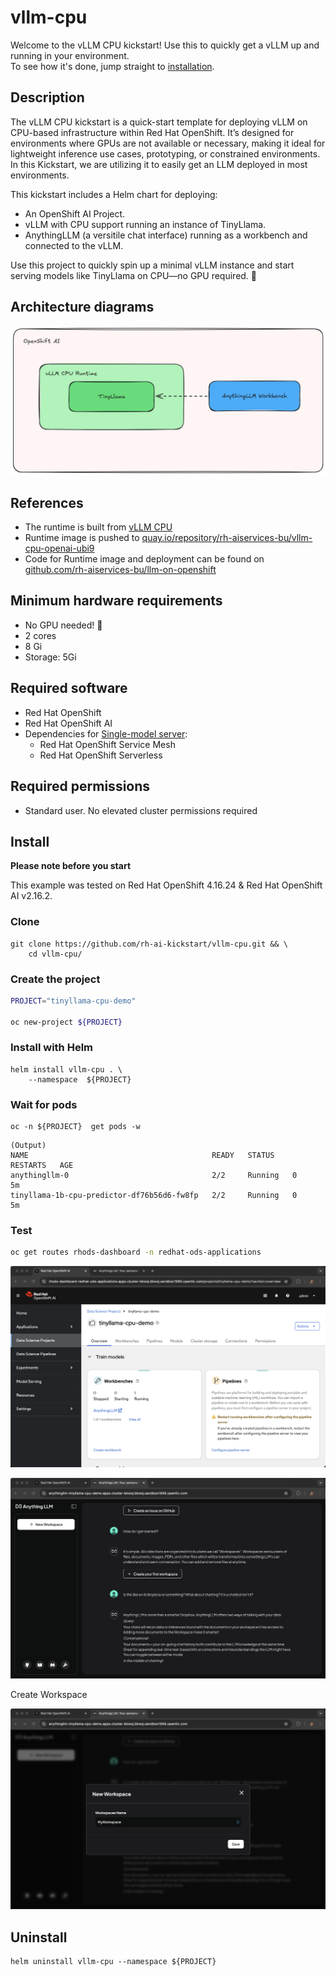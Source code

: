 # vllm-cpu

Welcome to the vLLM CPU kickstart!
Use this to quickly get a vLLM up and running in your environment.  
To see how it's done, jump straight to [installation](#install).

## Description 

The vLLM CPU kickstart is a quick-start template for deploying vLLM on CPU-based infrastructure within Red Hat OpenShift. It’s designed for environments where GPUs are not available or necessary, making it ideal for lightweight inference use cases, prototyping, or constrained environments.  
In this Kickstart, we are utilizing it to easily get an LLM deployed in most environments.

This kickstart includes a Helm chart for deploying:

- An OpenShift AI Project.
- vLLM with CPU support running an instance of TinyLlama.
- AnythingLLM (a versitile chat interface) running as a workbench and connected to the vLLM.

Use this project to quickly spin up a minimal vLLM instance and start serving models like TinyLlama on CPU—no GPU required. 🚀

## Architecture diagrams

![architecture.png](images/architecture.png)

## References 

- The runtime is built from [vLLM CPU](https://docs.vllm.ai/en/latest/getting_started/installation/cpu.html)
- Runtime image is pushed to [quay.io/repository/rh-aiservices-bu/vllm-cpu-openai-ubi9](https://quay.io/repository/rh-aiservices-bu/vllm-cpu-openai-ubi9)
- Code for Runtime image and deployment can be found on [github.com/rh-aiservices-bu/llm-on-openshift](https://github.com/rh-aiservices-bu/llm-on-openshift/tree/main/serving-runtimes/vllm_runtime)

## Minimum hardware requirements 

[Suggestions? deployment dependencies?]: #

- No GPU needed! 🤖
- 2 cores 
- 8 Gi 
- Storage: 5Gi 

## Required software  

- Red Hat OpenShift 
- Red Hat OpenShift AI 
- Dependencies for [Single-model server](https://docs.redhat.com/en/documentation/red_hat_openshift_ai_self-managed/2.16/html/installing_and_uninstalling_openshift_ai_self-managed/installing-the-single-model-serving-platform_component-install#configuring-automated-installation-of-kserve_component-install):
    - Red Hat OpenShift Service Mesh
    - Red Hat OpenShift Serverless

## Required permissions

- Standard user. No elevated cluster permissions required 

## Install

**Please note before you start**

This example was tested on Red Hat OpenShift 4.16.24 & Red Hat OpenShift AI v2.16.2.  

### Clone

```
git clone https://github.com/rh-ai-kickstart/vllm-cpu.git && \
    cd vllm-cpu/  
```



### Create the project

```bash
PROJECT="tinyllama-cpu-demo"

oc new-project ${PROJECT}
``` 

### Install with Helm

```
helm install vllm-cpu . \
    --namespace  ${PROJECT} 
```

### Wait for pods

```
oc -n ${PROJECT}  get pods -w
```

```
(Output)
NAME                                         READY   STATUS    RESTARTS   AGE
anythingllm-0                                2/2     Running   0          5m
tinyllama-1b-cpu-predictor-df76b56d6-fw8fp   2/2     Running   0          5m
```

### Test

```bash
oc get routes rhods-dashboard -n redhat-ods-applications
```

![OpenShift AI Projects](images/rhoai-1.png)

![OpenShift AI Projects](images/rhoai-2.png)

Create Workspace

![AnythingLLM](images/anythingllm-1.png)



## Uninstall
```
helm uninstall vllm-cpu --namespace ${PROJECT} 
```
